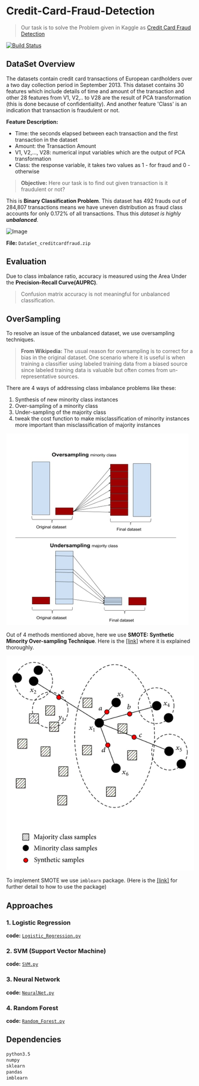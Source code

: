 # Credit-Card-Fraud-Detection

>Our task is to solve the Problem given in Kaggle as [Credit Card Fraud Detection](https://www.kaggle.com/mlg-ulb/creditcardfraud)

[![Build Status][travis-image]][travis-url]

## DataSet Overview

The datasets contain credit card transactions of European cardholders over a two day collection period in September 2013.
This dataset contains 30 features which include details of time and amount of the transaction and other 28 features from V1, V2,.. to V28 are the result of PCA transformation (this is done because of confidentiality). And another feature 'Class' is an indication that transaction is fraudulent or not.

**Feature Description:**
- Time: the seconds elapsed between each transaction and the first transaction in the dataset
- Amount: the Transaction Amount
- V1, V2,..., V28: numerical input variables which are the output of PCA transformation
- Class: the response variable, it takes two values as 1 - for fraud and 0 - otherwise

>**Objective:** Here our task is to find out given transaction is it fraudulent or not? 

This is **Binary Classification Problem**. 
This dataset has 492 frauds out of 284,807 transactions means we have uneven distribution as fraud class accounts for only 0.172% of all transactions. Thus this *dataset is highly **unbalanced***.

![Image](readmeImage/dataset.png)

**File:** `DataSet_creditcardfraud.zip`

## Evaluation

Due to class imbalance ratio, accuracy is measured using the Area Under the **Precision-Recall Curve(AUPRC)**.
> Confusion matrix accuracy is not meaningful for unbalanced classification.

## OverSampling

To resolve an issue of the unbalanced dataset, we use oversampling techniques.

>**From Wikipedia:** The usual reason for oversampling is to correct for a bias in the original dataset. One scenario where it is useful is when training a classifier using labeled training data from a biased source since labeled training data is valuable but often comes from un-representative sources.

There are 4 ways of addressing class imbalance problems like these:

1. Synthesis of new minority class instances
2. Over-sampling of a minority class
3. Under-sampling of the majority class
4. tweak the cost function to make misclassification of minority instances more important than misclassification of majority instances

![ImbalancedClasses_Image](readmeImage/ImbalancedClasses.jpg)

Out of 4 methods mentioned above, here we use **SMOTE: Synthetic Minority Over-sampling Technique**.
Here is the [[link]](http://rikunert.com/SMOTE_explained) where it is explained thoroughly.

![SMOTE_Image](readmeImage/SMOTE.jpg)

To implement SMOTE we use `imblearn` package. (Here is the [[link]](http://contrib.scikit-learn.org/imbalanced-learn/stable/generated/imblearn.over_sampling.SMOTE.html) for further detail to how to use the package)

## Approaches

### 1. Logistic Regression

**code:** [`Logistic_Regression.py`](https://github.com/kalpeshdusane/Credit-Card-Fraud-Detection/blob/master/code/Logistic_Regression.py)

### 2. SVM (Support Vector Machine)

**code:** [`SVM.py`](https://github.com/kalpeshdusane/Credit-Card-Fraud-Detection/blob/master/code/SVM.py)

### 3. Neural Network

**code:** [`NeuralNet.py`](https://github.com/kalpeshdusane/Credit-Card-Fraud-Detection/blob/master/code/NeuralNet.py)

### 4. Random Forest

**code:** [`Random_Forest.py`](https://github.com/kalpeshdusane/Credit-Card-Fraud-Detection/blob/master/code/Random_Forest.py)


## Dependencies

	python3.5
	numpy
	sklearn
	pandas
	imblearn

<!-- Markdown link & img dfn's -->
[travis-image]: https://img.shields.io/travis/dbader/node-datadog-metrics/master.svg?style=flat-square
[travis-url]: https://travis-ci.org/dbader/node-datadog-metrics
